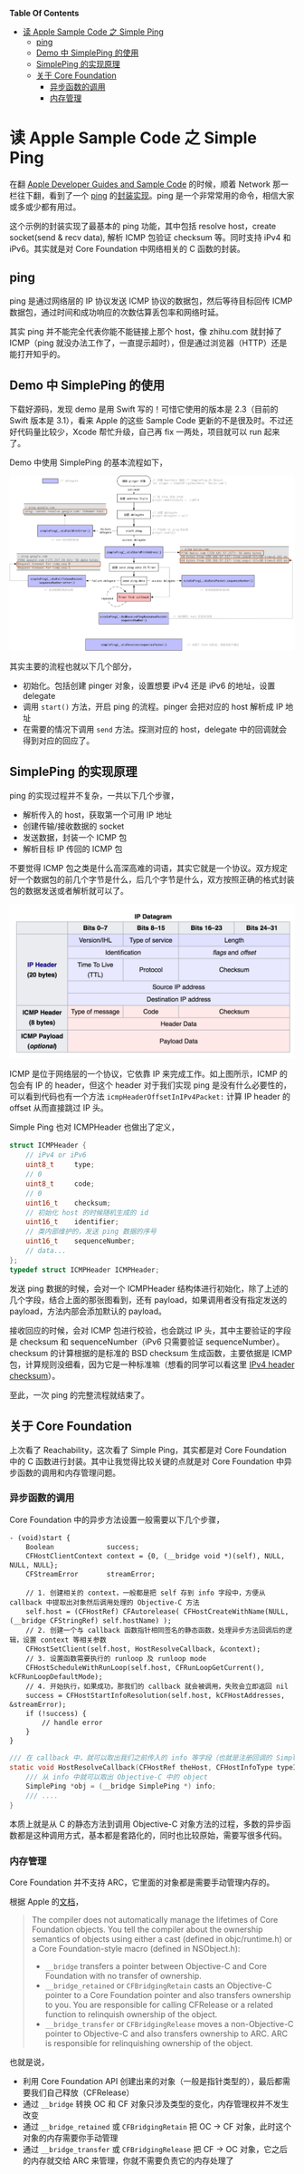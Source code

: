 <!-- START doctoc generated TOC please keep comment here to allow auto update -->
<!-- DON'T EDIT THIS SECTION, INSTEAD RE-RUN doctoc TO UPDATE -->
**Table Of Contents**

- [读 Apple Sample Code 之 Simple Ping](#%E8%AF%BB-apple-sample-code-%E4%B9%8B-simple-ping)
  - [ping](#ping)
  - [Demo 中 SimplePing 的使用](#demo-%E4%B8%AD-simpleping-%E7%9A%84%E4%BD%BF%E7%94%A8)
  - [SimplePing 的实现原理](#simpleping-%E7%9A%84%E5%AE%9E%E7%8E%B0%E5%8E%9F%E7%90%86)
  - [关于 Core Foundation](#%E5%85%B3%E4%BA%8E-core-foundation)
    - [异步函数的调用](#%E5%BC%82%E6%AD%A5%E5%87%BD%E6%95%B0%E7%9A%84%E8%B0%83%E7%94%A8)
    - [内存管理](#%E5%86%85%E5%AD%98%E7%AE%A1%E7%90%86)

<!-- END doctoc generated TOC please keep comment here to allow auto update -->

# 读 Apple Sample Code 之 Simple Ping

在翻 [Apple Developer Guides and Sample Code](https://developer.apple.com/library/content/navigation/) 的时候，顺着 Network 那一栏往下翻，看到了一个 [ping](https://en.wikipedia.org/wiki/Ping_(networking_utility)) 的[封装实现](https://developer.apple.com/library/content/samplecode/SimplePing/Introduction/Intro.html#//apple_ref/doc/uid/DTS10000716)。ping 是一个非常常用的命令，相信大家或多或少都有用过。

这个示例的封装实现了最基本的 ping 功能，其中包括 resolve host，create socket(send & recv data), 解析 ICMP 包验证 checksum 等。同时支持 iPv4 和 iPv6。其实就是对 Core Foundation 中网络相关的 C 函数的封装。

## ping

ping 是通过网络层的 IP 协议发送 ICMP 协议的数据包，然后等待目标回传 ICMP 数据包，通过时间和成功响应的次数估算丢包率和网络时延。

其实 ping 并不能完全代表你能不能链接上那个 host，像 zhihu.com 就封掉了 ICMP（ping 就没办法工作了，一直提示超时），但是通过浏览器（HTTP）还是能打开知乎的。

## Demo 中 SimplePing 的使用

下载好源码，发现 demo 是用 Swift 写的！可惜它使用的版本是 2.3（目前的 Swift 版本是 3.1），看来 Apple 的这些 Sample Code 更新的不是很及时。不过还好代码量比较少，Xcode 帮忙升级，自己再 fix 一两处，项目就可以 run 起来了。

Demo 中使用 SimplePing 的基本流程如下，

![](media/2017-04-15-simple-ping-01.png)

其实主要的流程也就以下几个部分，

- 初始化。包括创建 pinger 对象，设置想要 iPv4 还是 iPv6 的地址，设置 delegate
- 调用 `start()` 方法，开启 ping 的流程。pinger 会把对应的 host 解析成 IP 地址
- 在需要的情况下调用 `send` 方法。探测对应的 host，delegate 中的回调就会得到对应的回应了。 

## SimplePing 的实现原理

ping 的实现过程并不复杂，一共以下几个步骤，

- 解析传入的 host，获取第一个可用 IP 地址
- 创建传输/接收数据的 socket
- 发送数据，封装一个 ICMP 包 
- 解析目标 IP 传回的 ICMP 包

不要觉得 ICMP 包之类是什么高深高难的词语，其实它就是一个协议。双方规定好一个数据包的前几个字节是什么，后几个字节是什么，双方按照正确的格式封装包的数据发送或者解析就可以了。

![](media/2017-04-15-simple-ping-02.png)

ICMP 是位于网络层的一个协议，它依靠 IP 来完成工作。如上图所示，ICMP 的包会有 IP 的 header，但这个 header 对于我们实现 ping 是没有什么必要性的，可以看到代码也有一个方法 `icmpHeaderOffsetInIPv4Packet:` 计算 IP header 的 offset 从而直接跳过 IP 头。

Simple Ping 也对 ICMPHeader 也做出了定义，

```c
struct ICMPHeader {
    // iPv4 or iPv6
    uint8_t     type;
    // 0
    uint8_t     code;
    // 0
    uint16_t    checksum;
    // 初始化 host 的时候随机生成的 id
    uint16_t    identifier;
    // 类内部维护的，发送 ping 数据的序号
    uint16_t    sequenceNumber;
    // data...
};
typedef struct ICMPHeader ICMPHeader;
```

发送 ping 数据的时候，会对一个 ICMPHeader 结构体进行初始化，除了上述的几个字段，结合上面的那张图看到，还有 payload，如果调用者没有指定发送的 payload，方法内部会添加默认的 payload。

接收回应的时候，会对 ICMP 包进行校验，也会跳过 IP 头，其中主要验证的字段是 checksum 和 sequenceNumber（iPv6 只需要验证 sequenceNumber）。checksum 的计算根据的是标准的 BSD checksum 生成函数，主要依据是 ICMP 包，计算规则没细看，因为它是一种标准嘛（想看的同学可以看这里 [IPv4 header checksum](https://en.wikipedia.org/wiki/IPv4_header_checksum)）。

至此，一次 ping 的完整流程就结束了。

## 关于 Core Foundation

上次看了 Reachability，这次看了 Simple Ping，其实都是对 Core Foundation 中的 C 函数进行封装。其中让我觉得比较关键的点就是对 Core Foundation 中异步函数的调用和内存管理问题。

### 异步函数的调用

Core Foundation 中的异步方法设置一般需要以下几个步骤，

```objc
- (void)start {
    Boolean             success;
    CFHostClientContext context = {0, (__bridge void *)(self), NULL, NULL, NULL};
    CFStreamError       streamError;

    // 1. 创建相关的 context，一般都是把 self 存到 info 字段中，方便从 callback 中提取出对象然后调用处理的 Objective-C 方法
    self.host = (CFHostRef) CFAutorelease( CFHostCreateWithName(NULL, (__bridge CFStringRef) self.hostName) );
    // 2. 创建一个与 callback 函数指针相同签名的静态函数，处理异步方法回调后的逻辑，设置 context 等相关参数  
    CFHostSetClient(self.host, HostResolveCallback, &context);
    // 3. 设置函数需要执行的 runloop 及 runloop mode
    CFHostScheduleWithRunLoop(self.host, CFRunLoopGetCurrent(), kCFRunLoopDefaultMode);
    // 4. 开始执行，如果成功，那我们的 callback 就会被调用，失败会立即返回 nil
    success = CFHostStartInfoResolution(self.host, kCFHostAddresses, &streamError);
    if (!success) {
        // handle error
    }
}
```

```c
/// 在 callback 中，就可以取出我们之前传入的 info 等字段（也就是注册回调的 SimplePing 对象）
static void HostResolveCallback(CFHostRef theHost, CFHostInfoType typeInfo, const CFStreamError *error, void *info) {
    /// 从 info 中就可以取出 Objective-C 中的 object
    SimplePing *obj = (__bridge SimplePing *) info;
    /// .... 
}
```

本质上就是从 C 的静态方法到调用 Objective-C 对象方法的过程，多数的异步函数都是这种调用方式，基本都是套路化的，同时也比较原始，需要写很多代码。

### 内存管理

Core Foundation 并不支持 ARC，它里面的对象都是需要手动管理内存的。

根据 Apple 的[文档](https://developer.apple.com/library/content/documentation/CoreFoundation/Conceptual/CFDesignConcepts/Articles/tollFreeBridgedTypes.html)，

>The compiler does not automatically manage the lifetimes of Core Foundation objects. You tell the compiler about the ownership semantics of objects using either a cast (defined in objc/runtime.h) or a Core Foundation-style macro (defined in NSObject.h):
>- `__bridge` transfers a pointer between Objective-C and Core Foundation with no transfer of ownership.
>- `__bridge_retained` or `CFBridgingRetain` casts an Objective-C pointer to a Core Foundation pointer and also transfers ownership to you.
You are responsible for calling CFRelease or a related function to relinquish ownership of the object.
>- `__bridge_transfer` or `CFBridgingRelease` moves a non-Objective-C pointer to Objective-C and also transfers ownership to ARC.
ARC is responsible for relinquishing ownership of the object.

也就是说，

- 利用 Core Foundation API 创建出来的对象（一般是指针类型的），最后都需要我们自己释放（CFRelease）
- 通过 `__bridge` 转换 OC 和 CF 对象只涉及类型的变化，内存管理权并不发生改变
- 通过 `__bridge_retained` 或 `CFBridgingRetain` 把 OC -> CF 对象，此时这个对象的内存需要你手动管理
- 通过 `__bridge_transfer` 或 `CFBridgingRelease` 把 CF -> OC 对象，它之后的内存就交给 ARC 来管理，你就不需要负责它的内存处理了







